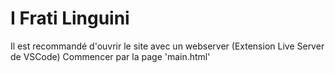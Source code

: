 
# I Frati Linguini

Il est recommandé d'ouvrir le site avec un webserver (Extension Live Server de VSCode)
Commencer par la page 'main.html'
